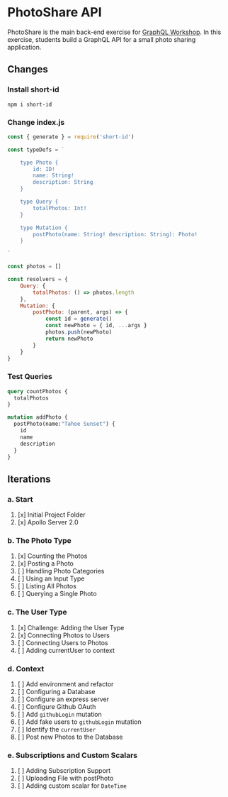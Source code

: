 PhotoShare API
===============
PhotoShare is the main back-end exercise for [GraphQL Workshop](https://www.graphqlworkshop.com). In this exercise, students build a GraphQL API for a small photo sharing application.

Changes
---------------

### Install short-id

`npm i short-id`

### Change index.js

```javascript
const { generate } = require('short-id')

const typeDefs = `

    type Photo {
        id: ID!
        name: String!
        description: String
    }

    type Query {
        totalPhotos: Int!
    }

    type Mutation {
        postPhoto(name: String! description: String): Photo!
    }

`

const photos = []

const resolvers = {
    Query: {
        totalPhotos: () => photos.length
    },
    Mutation: {
        postPhoto: (parent, args) => {
            const id = generate()
            const newPhoto = { id, ...args }
            photos.push(newPhoto)
            return newPhoto
        }
    }
}
```

### Test Queries

```graphql
query countPhotos {
  totalPhotos
}

mutation addPhoto {
  postPhoto(name:"Tahoe Sunset") {
    id
    name
    description
  }
}
```

Iterations
---------------

### a. Start

1. [x] Initial Project Folder
2. [x] Apollo Server 2.0

### b. The Photo Type

1. [x] Counting the Photos 
2. [x] Posting a Photo 
3. [ ] Handling Photo Categories 
4. [ ] Using an Input Type 
5. [ ] Listing All Photos 
6. [ ] Querying a Single Photo 

### c. The User Type

1. [x] Challenge: Adding the User Type
2. [x] Connecting Photos to Users
3. [ ] Connecting Users to Photos
4. [ ] Adding currentUser to context

### d. Context

1. [ ] Add environment and refactor
2. [ ] Configuring a Database
3. [ ] Configure an express server
4. [ ] Configure Github OAuth
5. [ ] Add `githubLogin` mutation
6. [ ] Add fake users to `githubLogin` mutation
7. [ ] Identify the `currentUser`
8. [ ] Post new Photos to the Database

### e. Subscriptions and Custom Scalars

1. [ ] Adding Subscription Support 
2. [ ] Uploading File with postPhoto 
3. [ ] Adding custom scalar for `DateTime`